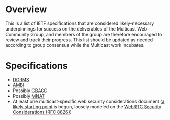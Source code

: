 # Overview

This is a list of IETF specifications that are considered likely-necessary underpinnings for success on the deliverables of the Multicast Web Community Group, and members of the group are therefore encouraged to review and track their progress.  This list should be updated as needed according to group consensus while the Multicast work incubates.

# Specifications

 - [DORMS](https://datatracker.ietf.org/doc/html/draft-ietf-mboned-dorms)
 - [AMBI](https://datatracker.ietf.org/doc/html/draft-ietf-mboned-ambi)
 - Possibly [CBACC](https://datatracker.ietf.org/doc/html/draft-ietf-mboned-cbacc)
 - Possibly [MNAT](https://datatracker.ietf.org/doc/html/draft-ietf-mboned-mnat)
 - At least one multicast-specific web security considerations document ([a likely starting point](https://github.com/squarooticus/draft-krose-multicast-security) is begun, loosely modeled on the [WebRTC Security Considerations (RFC 8826)](https://www.rfc-editor.org/rfc/rfc8826.html))

